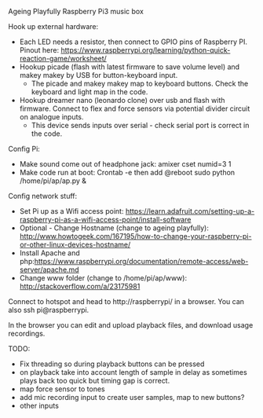 Ageing Playfully Raspberry Pi3 music box

Hook up external hardware: 
- Each LED needs a resistor, then connect to GPIO pins of Raspberry PI. Pinout here: https://www.raspberrypi.org/learning/python-quick-reaction-game/worksheet/
- Hookup picade (flash with latest firmware to save volume level) and makey makey by USB for button-keyboard input.
    - The picade and makey makey map to keyboard buttons. Check the keyboard and light map in the code.
- Hookup dreamer nano (leonardo clone) over usb and flash with firmware. Connect to flex and force sensors via potential divider circuit on analogue inputs. 
    - This device sends inputs over serial - check serial port is correct in the code.

Config Pi:
- Make sound come out of headphone jack: amixer cset numid=3 1
- Make code run at boot: Crontab -e then add @reboot sudo python /home/pi/ap/ap.py &

Config network stuff:
- Set Pi up as a Wifi access point: https://learn.adafruit.com/setting-up-a-raspberry-pi-as-a-wifi-access-point/install-software
- Optional - Change Hostname (change to ageing playfully): http://www.howtogeek.com/167195/how-to-change-your-raspberry-pi-or-other-linux-devices-hostname/
- Install Apache and php:https://www.raspberrypi.org/documentation/remote-access/web-server/apache.md
- Change www folder (change to /home/pi/ap/www): http://stackoverflow.com/a/23175981

Connect to hotspot and head to http://raspberrypi/ in a browser. You can also ssh pi@raspberrypi.

In the browser you can edit and upload playback files, and download usage recordings.

TODO:
- Fix threading so during playback buttons can be pressed
- on playback take into account length of sample in delay as sometimes plays back too quick but timing gap is correct.
- map force sensor to tones
- add mic recording input to create user samples, map to new buttons?
- other inputs
